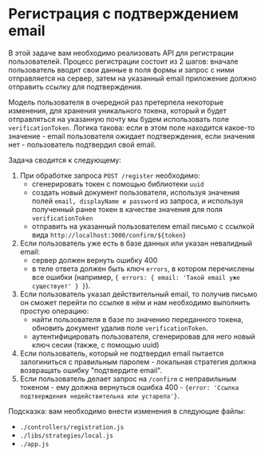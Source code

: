 # Регистрация с подтверждением email

В этой задаче вам необходимо реализовать API для регистрации пользователей. Процесс регистрации состоит из 2
шагов: вначале пользователь вводит свои данные в поля формы и запрос с ними отправляется на сервер,
затем на указанный email приложение должно отправить ссылку для подтверждения.

Модель пользователя в очередной раз претерпела некоторые изменения, для хранения уникального токена,
который и будет отправляться на указанную почту мы будем использовать поле `verificationToken`. 
Логика такова: если в этом поле находится какое-то значение - email пользователя ожидает 
подтверждения, если значения нет - пользователь подтвердил свой email.


Задача сводится к следующему:
1. При обработке запроса `POST /register` необходимо:
    - сгенерировать токен с помощью библиотеки `uuid`
    - создать новый документ пользователя, используя значения полей `email, displayName и password`
    из запроса, и используя полученный ранее токен в качестве значения для поля `verificationToken`
    - отправить на указанный пользователем email письмо с ссылкой вида 
    `http://localhost:3000/confirm/${token}`
2. Если пользователь уже есть в базе данных или указан невалидный email:
    - сервер должен вернуть ошибку 400
    - в теле ответа должен быть ключ `errors`, в котором перечислены все ошибки (например,
    `{ errors: { email: 'Такой email уже существует' } }`).
3. Если пользователь указал действительный email, то получив письмо он сможет перейти по ссылке в 
нём и нам необходимо выполнить простую операцию:
    - найти пользователя в базе по значению переданного токена, обновить документ удалив поле
    `verificationToken`.
    - аутентифицировать пользователя, сгенерировав для него новый ключ сесии (также, с помощью uuid)
4. Если пользователь, который не подтвердил email пытается залогиниться с правильным паролем - 
локальная стратегия должна возвращать ошибку "подтвердите email".
5. Если пользователь делает запрос на `/confirm` с неправильным токеном - ему должна вернуться
ошибка 400 - `{error: 'Ссылка подтверждения недействительна или устарела'}`.

Подсказка: вам необходимо внести изменения в следующие файлы: 
- `./controllers/registration.js`
- `./libs/strategies/local.js` 
- `./app.js`
